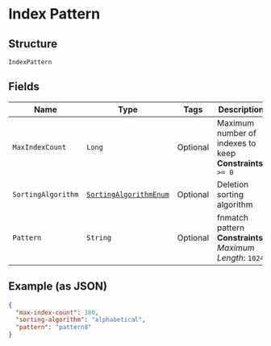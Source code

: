 
# Index Pattern

## Structure

`IndexPattern`

## Fields

| Name | Type | Tags | Description | Getter | Setter |
|  --- | --- | --- | --- | --- | --- |
| `MaxIndexCount` | `Long` | Optional | Maximum number of indexes to keep<br>**Constraints**: `>= 0` | Long getMaxIndexCount() | setMaxIndexCount(Long maxIndexCount) |
| `SortingAlgorithm` | [`SortingAlgorithmEnum`](../../doc/models/sorting-algorithm-enum.md) | Optional | Deletion sorting algorithm | SortingAlgorithmEnum getSortingAlgorithm() | setSortingAlgorithm(SortingAlgorithmEnum sortingAlgorithm) |
| `Pattern` | `String` | Optional | fnmatch pattern<br>**Constraints**: *Maximum Length*: `1024` | String getPattern() | setPattern(String pattern) |

## Example (as JSON)

```json
{
  "max-index-count": 180,
  "sorting-algorithm": "alphabetical",
  "pattern": "pattern8"
}
```


